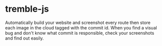 # tremble-js
Automatically build your website and screenshot every route then store each image in the cloud tagged with the commit id. When you find a visual bug and don't know what commit is responsible, check your screenshots and find out easily.
